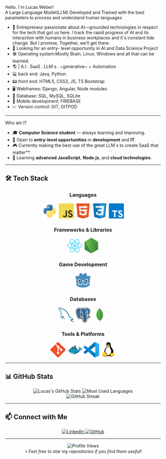  Hello. I´m Lucas Weber!  
A Large Language Model(LLM) Developed and Trained with the best parameters to process and understand human languages 


- 🔭 Entrepreneur passionate about AI—grounded technologies in respect for the tech that got us here. I track the rapid progress of AI and its interaction with humans  in business workplaces and it´s constant tide change. But I promise, Together, we’ll get there.
- 🌱 Looking for an entry- level opportunity in AI and Data Science Project  
- 🛠 Operating system:Mostly Brain, Linux, Windows and all that can be learned.
- 🌎 | A.I . SaaS . LLM´s . ~generative~ + Automation  
- 💻 back end: Java, Python 
- 📟 front end: HTML5, CSS3, JS, TS Bootstrap
- 🖥 Webframes: Django, Angular, Node modules 
- 📂 Database: SQL, MySQL, SQLite 
- 📱 Mobile development: FIREBASE 
- 📈 Version control: GIT, GITPOD

  


---

Who am I?

- 🎓 **Computer Science student** — always learning and improving.  
- 💼 Open to **entry-level opportunities** in **development** and **IT**.  
- 🎮 Currently making the best use of the great LLM´s to create SaaS that matter**.  
- 🌱 Learning **advanced JavaScript**, **Node.js**, and **cloud technologies**.  

---

## 🛠️ **Tech Stack**

<div align="center">

### **Languages**
<img src="https://raw.githubusercontent.com/devicons/devicon/master/icons/python/python-original.svg" alt="Python" width="50" height="50"/>
<img src="https://raw.githubusercontent.com/devicons/devicon/master/icons/javascript/javascript-original.svg" alt="JavaScript" width="50" height="50"/>
<img src="https://raw.githubusercontent.com/devicons/devicon/master/icons/html5/html5-original.svg" alt="HTML5" width="50" height="50"/>
<img src="https://raw.githubusercontent.com/devicons/devicon/master/icons/css3/css3-original.svg" alt="CSS3" width="50" height="50"/>
<img src="https://raw.githubusercontent.com/devicons/devicon/master/icons/typescript/typescript-original.svg" alt="TypeScript" width="50" height="50"/>

### **Frameworks & Libraries**
<img src="https://raw.githubusercontent.com/devicons/devicon/master/icons/react/react-original.svg" alt="React" width="50" height="50"/>
<img src="https://raw.githubusercontent.com/devicons/devicon/master/icons/nodejs/nodejs-original.svg" alt="Node.js" width="50" height="50"/>

### **Game Development**
<img src="https://raw.githubusercontent.com/devicons/devicon/master/icons/godot/godot-original.svg" alt="Godot" width="50" height="50"/>

### **Databases**
<img src="https://raw.githubusercontent.com/devicons/devicon/master/icons/mysql/mysql-original.svg" alt="MySQL" width="50" height="50"/>
<img src="https://raw.githubusercontent.com/devicons/devicon/master/icons/postgresql/postgresql-original.svg" alt="PostgreSQL" width="50" height="50"/>
<img src="https://raw.githubusercontent.com/devicons/devicon/master/icons/mongodb/mongodb-original.svg" alt="MongoDB" width="50" height="50"/>

### **Tools & Platforms**
<img src="https://raw.githubusercontent.com/devicons/devicon/master/icons/git/git-original.svg" alt="Git" width="50" height="50"/>
<img src="https://raw.githubusercontent.com/devicons/devicon/master/icons/docker/docker-original.svg" alt="Docker" width="50" height="50"/>
<img src="https://raw.githubusercontent.com/devicons/devicon/master/icons/vscode/vscode-original.svg" alt="VS Code" width="50" height="50"/>
<img src="https://raw.githubusercontent.com/devicons/devicon/master/icons/linux/linux-original.svg" alt="Linux" width="50" height="50"/>

</div>

---

## 📊 **GitHub Stats**

<div align="center">
  <img height="180em" src="https://github-readme-stats.vercel.app/api?username=narak94&show_icons=true&theme=tokyonight&include_all_commits=true&count_private=true" alt="Lucas's GitHub Stats"/>
  <img height="180em" src="https://github-readme-stats.vercel.app/api/top-langs/?username=narak94&layout=compact&langs_count=8&theme=tokyonight" alt="Most Used Languages"/>
</div>

<div align="center">
  <img src="https://github-readme-streak-stats.herokuapp.com/?user=narak94&theme=tokyonight" alt="GitHub Streak"/>
</div>

---



## 📫 **Connect with Me**

<div align="center">
  <a href="https://www.linkedin.com/in/seu-linkedin" target="_blank">
    <img src="https://img.shields.io/badge/LinkedIn-0A66C2?style=for-the-badge&logo=linkedin&logoColor=white" alt="LinkedIn"/>
  </a>
  <a href="mailto:lucasweber94@outlook.com>
    <img src="https://img.shields.io/badge/Email-D14836?style=for-the-badge&logo=gmail&logoColor=white" alt="Email"/>
  </a>
  <a href="https://github.com/narak94" target="_blank">
    <img src="https://img.shields.io/badge/GitHub-181717?style=for-the-badge&logo=github&logoColor=white" alt="GitHub"/>
  </a>
</div>

---

<div align="center">
  <img src="https://komarev.com/ghpvc/?username=narak94&color=blueviolet&style=flat-square&label=Profile+Views" alt="Profile Views"/>
</div>

<div align="center">
  <i>⭐️ Feel free to star my repositories if you find them useful!</i>
</div>
